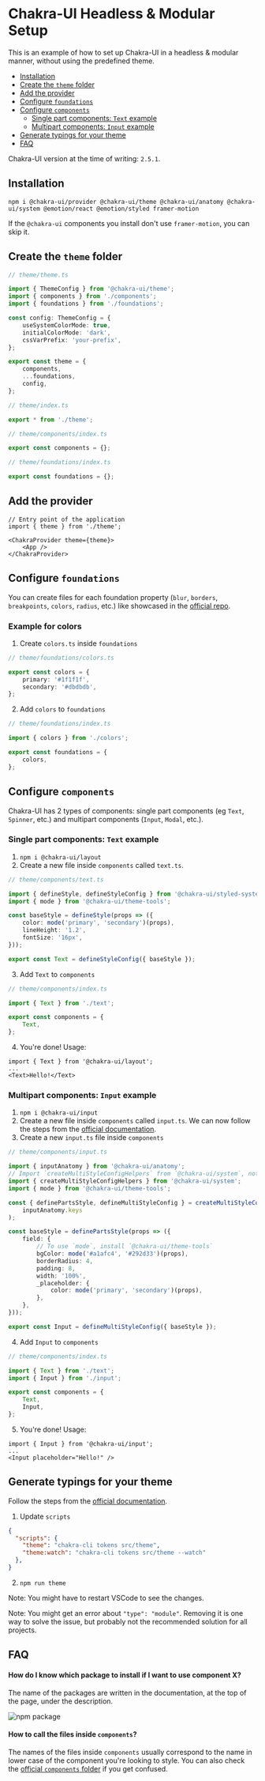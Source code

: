 # Chakra-UI Headless & Modular Setup

This is an example of how to set up Chakra-UI in a headless & modular manner, without using the predefined theme.

- [Installation](#installation)
- [Create the `theme` folder](#create-the-theme-folder)
- [Add the provider](#add-the-provider)
- [Configure `foundations`](#configure-foundations)
- [Configure `components`](#configure-components)
    - [Single part components: `Text` example](#single-part-components-text-example)
    - [Multipart components: `Input` example](#multipart-components-input-example)
- [Generate typings for your theme](#generate-typings-for-your-theme)
- [FAQ](#faq)

Chakra-UI version at the time of writing: `2.5.1`.

## Installation

```
npm i @chakra-ui/provider @chakra-ui/theme @chakra-ui/anatomy @chakra-ui/system @emotion/react @emotion/styled framer-motion
```

If the `@chakra-ui` components you install don't use `framer-motion`, you can skip it.

## Create the `theme` folder

```typescript
// theme/theme.ts

import { ThemeConfig } from '@chakra-ui/theme';
import { components } from './components';
import { foundations } from './foundations';

const config: ThemeConfig = {
    useSystemColorMode: true,
    initialColorMode: 'dark',
    cssVarPrefix: 'your-prefix',
};

export const theme = {
    components,
    ...foundations,
    config,
};
```

```typescript
// theme/index.ts

export * from './theme';
```

```typescript
// theme/components/index.ts

export const components = {};
```

```typescript
// theme/foundations/index.ts

export const foundations = {};
```

## Add the provider

```tsx
// Entry point of the application
import { theme } from './theme';

<ChakraProvider theme={theme}>
    <App />
</ChakraProvider>
```

## Configure `foundations`
You can create files for each foundation property (`blur`, `borders`,
`breakpoints`, `colors`, `radius`, etc.) like showcased in the [official
repo](https://github.com/chakra-ui/chakra-ui/tree/main/packages/components/theme/src/foundations).

### Example for colors
1. Create `colors.ts` inside `foundations`
```typescript
// theme/foundations/colors.ts

export const colors = {
    primary: '#1f1f1f',
    secondary: '#dbdbdb',
};
```
2. Add `colors` to `foundations`
```typescript
// theme/foundations/index.ts

import { colors } from './colors';

export const foundations = {
    colors,
};
```

## Configure `components`

Chakra-UI has 2 types of components: single part components (eg `Text`, `Spinner`, etc.) and multipart components (`Input`, `Modal`, etc.).

### Single part components: `Text` example
1. `npm i @chakra-ui/layout`
2. Create a new file inside `components` called `text.ts`.
```typescript
// theme/components/text.ts

import { defineStyle, defineStyleConfig } from '@chakra-ui/styled-system';
import { mode } from '@chakra-ui/theme-tools';

const baseStyle = defineStyle(props => ({
    color: mode('primary', 'secondary')(props),
    lineHeight: '1.2',
    fontSize: '16px',
}));

export const Text = defineStyleConfig({ baseStyle });
```
3. Add `Text` to `components`
```typescript
// theme/components/index.ts

import { Text } from './text';

export const components = {
    Text,
};
```
4. You're done! Usage:
```tsx
import { Text } from '@chakra-ui/layout';
...
<Text>Hello!</Text>
```

### Multipart components: `Input` example

1. `npm i @chakra-ui/input`
2. Create a new file inside `components` called `input.ts`. We can now follow the steps from the [official documentation](https://chakra-ui.com/docs/components/input/theming#customizing-the-default-theme).
3. Create a new `input.ts` file inside `components`
```typescript
// theme/components/input.ts

import { inputAnatomy } from '@chakra-ui/anatomy';
// Import `createMultiStyleConfigHelpers` from `@chakra-ui/system`, not `@chakra-ui/react` as mentioned in the docs
import { createMultiStyleConfigHelpers } from '@chakra-ui/system';
import { mode } from '@chakra-ui/theme-tools';

const { definePartsStyle, defineMultiStyleConfig } = createMultiStyleConfigHelpers(
    inputAnatomy.keys
);

const baseStyle = definePartsStyle(props => ({
    field: {
        // To use `mode`, install `@chakra-ui/theme-tools`
        bgColor: mode('#a1afc4', '#292d33')(props),
        borderRadius: 4,
        padding: 8,
        width: '100%',
        _placeholder: {
            color: mode('primary', 'secondary')(props),
        },
    },
}));

export const Input = defineMultiStyleConfig({ baseStyle });
```
4. Add `Input` to `components`
```typescript
// theme/components/index.ts

import { Text } from './text';
import { Input } from './input';

export const components = {
    Text,
    Input,
};
```
5. You're done! Usage:
```tsx
import { Input } from '@chakra-ui/input';
...
<Input placeholder="Hello!" />
```

## Generate typings for your theme

Follow the steps from the [official documentation](https://chakra-ui.com/docs/styled-system/cli).

1. Update `scripts`
```json
{
  "scripts": {
    "theme": "chakra-cli tokens src/theme",
    "theme:watch": "chakra-cli tokens src/theme --watch"
  },
}
```
2. `npm run theme`

Note: You might have to restart VSCode to see the changes.

Note: You might get an error about `"type": "module"`. Removing it is one way to
solve the issue, but probably not the recommended solution for all projects.
## FAQ

#### How do I know which package to install if I want to use component X?
The name of the packages are written in the documentation, at the top of the
page, under the description.

![npm package](https://i.gyazo.com/1510078e653ff46772e89ba83f37cd23.png)

#### How to call the files inside `components`?
The names of the files inside `components` usually correspond to the name in lower case of the component you're looking to style. You can also check the [official `components` folder](https://github.com/chakra-ui/chakra-ui/tree/main/packages/components/theme/src/components) if you get confused.
